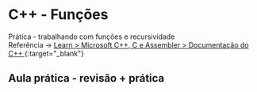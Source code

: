 # C++ - Funções
Prática - trabalhando com funções e recursividade  
Referência -> [Learn > Microsoft C++, C e Assembler > Documentação do C++ ](https://learn.microsoft.com/pt-br/cpp/cpp/?view=msvc-170){:target="_blank"}

## Aula prática - revisão + prática
